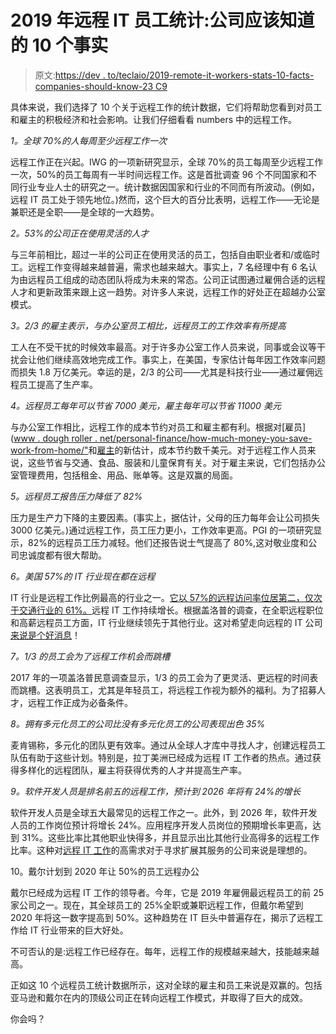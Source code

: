 # 2019 年远程 IT 员工统计:公司应该知道的 10 个事实

> 原文:[https://dev . to/teclaio/2019-remote-it-workers-stats-10-facts-companies-should-know-23 C9](https://dev.to/teclaio/2019-remote-it-workers-stats-10-facts-companies-should-know-23c9)

具体来说，我们选择了 10 个关于远程工作的统计数据，它们将帮助您看到对员工和雇主的积极经济和社会影响。让我们仔细看看 numbers 中的远程工作。

*1。全球 70%的人每周至少远程工作一次*

远程工作正在兴起。IWG 的一项新研究显示，全球 70%的员工每周至少远程工作一次，50%的员工每周有一半时间远程工作。这是首批调查 96 个不同国家和不同行业专业人士的研究之一。统计数据因国家和行业的不同而有所波动。(例如，远程 IT 员工处于领先地位。)然而，这个巨大的百分比表明，远程工作——无论是兼职还是全职——是全球的一大趋势。

*2。53%的公司正在使用灵活的人才*

与三年前相比，超过一半的公司正在使用灵活的员工，包括自由职业者和/或临时工。远程工作变得越来越普遍，需求也越来越大。事实上，7 名经理中有 6 名认为由远程员工组成的动态团队将成为未来的常态。公司正试图通过雇佣合适的远程人才和更新政策来跟上这一趋势。对许多人来说，远程工作的好处正在超越办公室模式。

*3。2/3 的雇主表示，与办公室员工相比，远程员工的工作效率有所提高*

工人在不受干扰的时候效率最高。对于许多办公室工作人员来说，同事或会议等干扰会让他们继续高效地完成工作。事实上，在美国，专家估计每年因工作效率问题而损失 1.8 万亿美元。幸运的是，2/3 的公司——尤其是科技行业——通过雇佣远程员工提高了生产率。

*4。远程员工每年可以节省 7000 美元，雇主每年可以节省 11000 美元*

与办公室工作相比，远程工作的成本节约对员工和雇主都有利。根据对[雇员]([www . dough roller . net/personal-finance/how-much-money-you-save-work-from-home/"](http://www.doughroller.net/personal-finance/how-much-money-can-you-save-working-from-home/%E2%80%9D)和[雇主](//workationing.com/digital-nomad-remote-work-statistics/)的新估计，成本节约数千美元。对于远程工作人员来说，这些节省与交通、食品、服装和儿童保育有关。对于雇主来说，它们包括办公室管理费用，包括租金、用品、账单等。这是双赢的局面。

*5。远程员工报告压力降低了 82%*

压力是生产力下降的主要因素。(事实上，据估计，父母的压力每年会让公司损失 3000 亿美元。)通过远程工作，员工压力更小，工作效率更高。PGI 的一项研究显示，82%的远程员工压力减轻。他们还报告说士气提高了 80%,这对敬业度和公司忠诚度都有很大帮助。

*6。美国 57%的 IT 行业现在都在远程*

IT 行业是远程工作比例最高的行业之一。[它以 57%的远程访问率位居第二，仅次于交通行业的 61%。](//www.gallup.com/workplace/238085/state-american-workplace-report-2017.aspx)远程 IT 工作持续增长。根据盖洛普的调查，在全职远程职位和高薪远程员工方面，IT 行业继续领先于其他行业。这对希望走向远程的 IT 公司[来说是个好消息](//www.tecla.io/recruiting/)！

*7。1/3 的员工会为了远程工作机会而跳槽*

2017 年的一项盖洛普民意调查显示，1/3 的员工会为了更灵活、更远程的时间表而跳槽。这表明员工，尤其是年轻员工，将远程工作视为额外的福利。为了招募人才，远程工作正成为必备条件。

*8。拥有多元化员工的公司比没有多元化员工的公司表现出色 35%*

麦肯锡称，多元化的团队更有效率。通过从全球人才库中寻找人才，创建远程员工队伍有助于这些计划。特别是，拉丁美洲已经成为远程 IT 工作者的热点。通过获得多样化的远程团队，雇主将获得优秀的人才并提高生产率。

*9。软件开发人员是排名前五的远程工作，预计到 2026 年将有 24%的增长*

软件开发人员是全球五大最常见的远程工作之一。此外，到 2026 年，软件开发人员的工作岗位预计将增长 24%。应用程序开发人员岗位的预期增长率更高，达到 31%。这些比率比其他职业快得多，并且显示出比其他行业高得多的远程工作比率。这种对[远程 IT 工作](//www.tecla.io/jobs/)的高需求对于寻求扩展其服务的公司来说是理想的。

10。戴尔计划到 2020 年让 50%的员工远程办公

戴尔已经成为远程 IT 工作的领导者。今年，它是 2019 年雇佣最远程员工的前 25 家公司之一。现在，其全球员工的 25%全职或兼职远程工作，但戴尔希望到 2020 年将这一数字提高到 50%。这种趋势在 IT 巨头中普遍存在，揭示了远程工作给 IT 行业带来的巨大好处。

不可否认的是:远程工作已经存在。每年，远程工作的规模越来越大，技能越来越高。

正如这 10 个远程员工统计数据所示，这对全球的雇主和员工来说是双赢的。包括亚马逊和戴尔在内的顶级公司正在转向远程工作模式，并取得了巨大的成效。

你会吗？